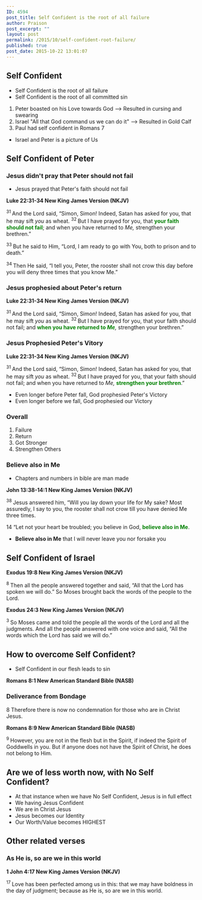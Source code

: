 ```yaml
---
ID: 4594
post_title: Self Confident is the root of all failure
author: Praison
post_excerpt: ""
layout: post
permalink: /2015/10/self-confident-root-failure/
published: true
post_date: 2015-10-22 13:01:07
---
```

<h2>Self Confident</h2>
<ul>
	<li>Self Confident is the root of all failure</li>
	<li>Self Confident is the root of all committed sin</li>
</ul>
<ol>
	<li>Peter boasted on his Love towards God --&gt; Resulted in cursing and swearing</li>
	<li>Israel "All that God command us we can do it" --&gt; Resulted in Gold Calf</li>
	<li>Paul had self confident in Romans 7</li>
</ol>
<ul>
	<li>Israel and Peter is a picture of Us</li>
</ul>
<h2>Self Confident of Peter</h2>
<h3>Jesus didn't pray that Peter should not fail</h3>
<ul>
	<li>Jesus prayed that Peter's faith should not fail</li>
</ul>
<strong><span class="passage-display-bcv">Luke 22:31-34
</span><span class="passage-display-version">New King James Version (NKJV)</span></strong>

<span class="text Luke-22-31"><sup class="versenum">31 </sup>And the Lord said, <span class="woj">“Simon, Simon! Indeed, Satan has asked for you, that he may sift <i>you</i> as wheat.</span> </span><span id="en-NKJV-25897" class="text Luke-22-32"><sup class="versenum">32 </sup><span class="woj">But I have prayed for you, that <span style="color: #008000;"><strong>your faith should not fail</strong></span>; and when you have returned to <i>Me,</i> strengthen your brethren.”</span></span>

<span id="en-NKJV-25898" class="text Luke-22-33"><sup class="versenum">33 </sup>But he said to Him, “Lord, I am ready to go with You, both to prison and to death.”</span>

<span id="en-NKJV-25899" class="text Luke-22-34"><sup class="versenum">34 </sup>Then He said, <span class="woj">“I tell you, Peter, the rooster shall not crow this day before you will deny three times that you know Me.”</span></span>
<h3>Jesus prophesied about Peter's return</h3>
<strong><span class="passage-display-bcv">Luke 22:31-34
</span><span class="passage-display-version">New King James Version (NKJV)</span></strong>

<span class="text Luke-22-31"><sup class="versenum">31 </sup>And the Lord said, <span class="woj">“Simon, Simon! Indeed, Satan has asked for you, that he may sift <i>you</i> as wheat.</span> </span><span id="en-NKJV-25897" class="text Luke-22-32"><sup class="versenum">32 </sup><span class="woj">But I have prayed for you, that your faith should not fail; and <span style="color: #008000;"><strong>when you have returned to </strong></span><i><span style="color: #008000;"><strong>Me</strong></span>,</i> strengthen your brethren.”</span></span>
<h3>Jesus Prophesied Peter's Vitory</h3>
<strong><span class="passage-display-bcv">Luke 22:31-34
</span><span class="passage-display-version">New King James Version (NKJV)</span></strong>

<span class="text Luke-22-31"><sup class="versenum">31 </sup>And the Lord said, <span class="woj">“Simon, Simon! Indeed, Satan has asked for you, that he may sift <i>you</i> as wheat.</span> </span><span id="en-NKJV-25897" class="text Luke-22-32"><sup class="versenum">32 </sup><span class="woj">But I have prayed for you, that your faith should not fail; and when you have returned to <i>Me,</i> <span style="color: #008000;"><strong>strengthen your brethren</strong></span>.”</span></span>
<ul>
	<li>Even longer before Peter fall, God prophesied Peter's Victory</li>
	<li>Even longer before we fall, God prophesied our Victory</li>
</ul>
<h3>Overall</h3>
<ol>
	<li>Failure</li>
	<li>Return</li>
	<li>Got Stronger</li>
	<li>Strengthen Others</li>
</ol>
<h3>Believe also in Me</h3>
<ul>
	<li>Chapters and numbers in bible are man made</li>
</ul>
<strong><span class="passage-display-bcv">John 13:38-14:1
</span><span class="passage-display-version">New King James Version (NKJV)</span></strong>

<span id="en-NKJV-26669" class="text John-13-38"><sup class="versenum">38 </sup>Jesus answered him, <span class="woj">“Will you lay down your life for My sake? Most assuredly, I say to you, the rooster shall not crow till you have denied Me three times.</span></span>
<p class="chapter-2"><span class="text John-14-1"><span class="chapternum">14 </span><span class="woj">“Let not your heart be troubled; you believe in God, <span style="color: #008000;"><strong>believe also in Me</strong></span>.</span></span></p>

<ul>
	<li class="chapter-2"><strong>Believe also in Me</strong> that I will never leave you nor forsake you</li>
</ul>
<h2>Self Confident of Israel</h2>
<strong><span class="passage-display-bcv">Exodus 19:8
</span><span class="passage-display-version">New King James Version (NKJV)</span></strong>

<span id="en-NKJV-2035" class="text Exod-19-8"><sup class="versenum">8 </sup>Then all the people answered together and said, “All that the <span class="small-caps">Lord</span> has spoken we will do.” So Moses brought back the words of the people to the <span class="small-caps">Lord</span>.</span>

<strong><span class="passage-display-bcv">Exodus 24:3
</span><span class="passage-display-version">New King James Version (NKJV)</span></strong>

<span id="en-NKJV-2181" class="text Exod-24-3"><sup class="versenum">3 </sup>So Moses came and told the people all the words of the <span class="small-caps">Lord</span> and all the judgments. And all the people answered with one voice and said, “All the words which the <span class="small-caps">Lord</span> has said we will do.”</span>
<h2>How to overcome Self Confident?</h2>
<ul>
	<li>Self Confident in our flesh leads to sin</li>
</ul>
<strong><span class="passage-display-bcv">Romans 8:1
</span><span class="passage-display-version">New American Standard Bible (NASB)</span></strong>
<h3><span id="en-NASB-28118" class="text Rom-8-1">Deliverance from Bondage</span></h3>
<p class="chapter-1"><span class="text Rom-8-1"><span class="chapternum">8 </span>Therefore there is now no condemnation for those who are in Christ Jesus.</span></p>
<strong><span class="passage-display-bcv">Romans 8:9
</span><span class="passage-display-version">New American Standard Bible (NASB)</span></strong>

<span id="en-NASB-28126" class="text Rom-8-9"><sup class="versenum">9 </sup>However, you are not in the flesh but in the Spirit, if indeed the Spirit of Goddwells in you. But if anyone does not have the Spirit of Christ, he does not belong to Him.</span>
<h2 class="chapter-1">Are we of less worth now, with No Self Confident?</h2>
<ul>
	<li class="chapter-1">At that instance when we have No Self Confident, Jesus is in full effect</li>
	<li class="chapter-1">We having Jesus Confident</li>
	<li class="chapter-1">We are in Christ Jesus</li>
	<li class="chapter-1">Jesus becomes our Identity</li>
	<li class="chapter-1">Our Worth/Value becomes HIGHEST</li>
</ul>
<h2>Other related verses</h2>
<h3>As He is, so are we in this world</h3>
<strong><span class="passage-display-bcv">1 John 4:17
</span><span class="passage-display-version">New King James Version (NKJV)</span></strong>

<span class="text 1John-4-17"><sup class="versenum">17 </sup>Love has been perfected among us in this: that we may have boldness in the day of judgment; because as He is, so are we in this world.</span>